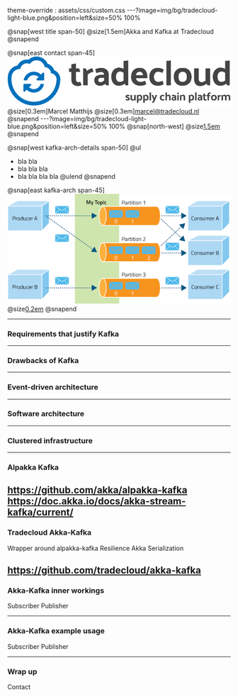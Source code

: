 theme-override : assets/css/custom.css
---?image=img/bg/tradecloud-light-blue.png&position=left&size=50% 100%

@snap[west title span-50]
@size[1.5em]Akka and Kafka at Tradecloud
@snapend

@snap[east contact span-45]
![](img/tradecloud_platform_logo1_hq.png)
@size[0.3em]Marcel Matthijs
@size[0.3em]marcel@tradecloud.nl
@snapend
---?image=img/bg/tradecloud-light-blue.png&position=left&size=50% 100%
@snap[north-west]
@size[1.5em](Kafka)
@snapend

@snap[west kafka-arch-details span-50]
@ul[](false)
- bla bla
- bla bla bla
- bla bla bla bla
@ulend
@snapend

@snap[east kafka-arch span-45]
![](akka-kafka/img/kafka-architecture.png)
@size[0.2em](https://thenewstack.io/apache-kafka-primer/)
@snapend

---
### Requirements that justify Kafka 

---
### Drawbacks of Kafka

---
### Event-driven architecture

---
### Software architecture

---
### Clustered infrastructure

---
### Alpakka Kafka 

https://github.com/akka/alpakka-kafka
https://doc.akka.io/docs/akka-stream-kafka/current/
---
### Tradecloud Akka-Kafka

Wrapper around alpakka-kafka
Resilience
Akka Serialization

https://github.com/tradecloud/akka-kafka
---
### Akka-Kafka inner workings

Subscriber
Publisher

---
### Akka-Kafka example usage

Subscriber
Publisher

---
### Wrap up

Contact


